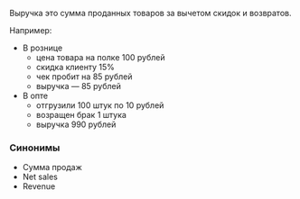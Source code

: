 Выручка это сумма проданных товаров за вычетом скидок и возвратов.

Например:
- В рознице
	- цена товара на полке 100 рублей
	- скидка клиенту 15%
	- чек пробит на 85 рублей
	- выручка — 85 рублей
- В опте
	- отгрузили 100 штук по 10 рублей
	- возращен брак 1 штука
	- выручка 990 рублей


### Синонимы
- Сумма продаж
- Net sales
- Revenue